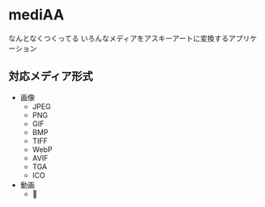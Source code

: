# mediAA
なんとなくつくってる いろんなメディアをアスキーアートに変換するアプリケーション

## 対応メディア形式
- 画像
  - JPEG
  - PNG
  - GIF
  - BMP
  - TIFF
  - WebP
  - AVIF
  - TGA
  - ICO
- 動画
  - :thinking:

